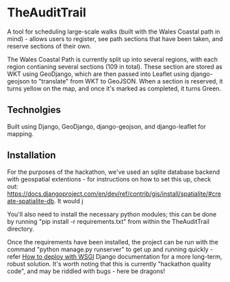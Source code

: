 TheAuditTrail
=============

A tool for scheduling large-scale walks (built with the Wales Coastal path in mind) - allows users to register, see path sections that have been taken, and reserve sections of their own.

The Wales Coastal Path is currently split up into several regions, with each region contianing several sections (109 in total). These section are stored as WKT using GeoDjango, which are then passed into Leaflet using django-geojson to "translate" from WKT to GeoJSON. When a section is reserved, it turns yellow on the map, and once it's marked as completed, it turns Green. 

Technolgies
-----------
Built using Django, GeoDjango, django-geojson, and django-leaflet for mapping. 

Installation
------------
For the purposes of the hackathon, we've used an sqlite database backend with geospatial extentions - for instructions on how to set this up, check out: https://docs.djangoproject.com/en/dev/ref/contrib/gis/install/spatialite/#create-spatialite-db. It would j

You'll also need to install the necessary python modules; this can be done by running "pip install -r requirements.txt" from within the TheAuditTrail directory.

Once the requirements have been installed, the project can be run with the command "python manage.py runserver" to get up and running quickly - refer [How to deploy with WSGI](https://docs.djangoproject.com/en/1.7/howto/deployment/wsgi/)  Django documentation for a more long-term, robust solution. It's worth noting that this is currently "hackathon quality code", and may be riddled with bugs - here be dragons!
